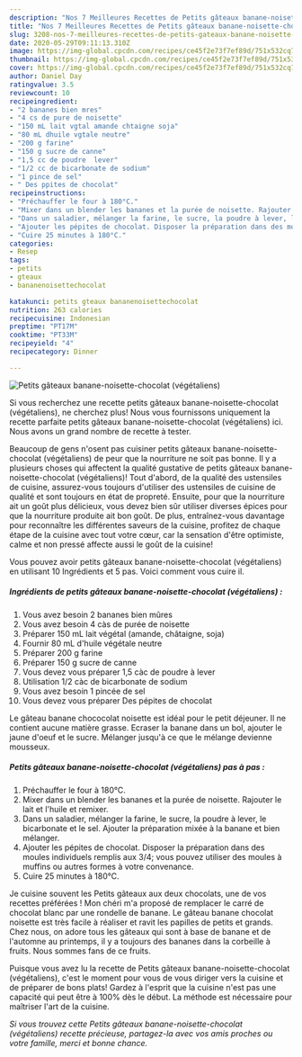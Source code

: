 ```yaml
---
description: "Nos 7 Meilleures Recettes de Petits gâteaux banane-noisette-chocolat (végétaliens)"
title: "Nos 7 Meilleures Recettes de Petits gâteaux banane-noisette-chocolat (végétaliens)"
slug: 3208-nos-7-meilleures-recettes-de-petits-gateaux-banane-noisette-chocolat-vegetaliens
date: 2020-05-29T09:11:13.310Z
image: https://img-global.cpcdn.com/recipes/ce45f2e73f7ef89d/751x532cq70/petits-gateaux-banane-noisette-chocolat-vegetaliens-photo-principale-de-la-recette.jpg
thumbnail: https://img-global.cpcdn.com/recipes/ce45f2e73f7ef89d/751x532cq70/petits-gateaux-banane-noisette-chocolat-vegetaliens-photo-principale-de-la-recette.jpg
cover: https://img-global.cpcdn.com/recipes/ce45f2e73f7ef89d/751x532cq70/petits-gateaux-banane-noisette-chocolat-vegetaliens-photo-principale-de-la-recette.jpg
author: Daniel Day
ratingvalue: 3.5
reviewcount: 10
recipeingredient:
- "2 bananes bien mres"
- "4 cs de pure de noisette"
- "150 mL lait vgtal amande chtaigne soja"
- "80 mL dhuile vgtale neutre"
- "200 g farine"
- "150 g sucre de canne"
- "1,5 cc de poudre  lever"
- "1/2 cc de bicarbonate de sodium"
- "1 pince de sel"
- " Des ppites de chocolat"
recipeinstructions:
- "Préchauffer le four à 180°C."
- "Mixer dans un blender les bananes et la purée de noisette. Rajouter le lait et l&#39;huile et remixer."
- "Dans un saladier, mélanger la farine, le sucre, la poudre à lever, le bicarbonate et le sel. Ajouter la préparation mixée à la banane et bien mélanger."
- "Ajouter les pépites de chocolat. Disposer la préparation dans des moules individuels remplis aux 3/4; vous pouvez utiliser des moules à muffins ou autres formes à votre convenance."
- "Cuire 25 minutes à 180°C."
categories:
- Resep
tags:
- petits
- gteaux
- bananenoisettechocolat

katakunci: petits gteaux bananenoisettechocolat 
nutrition: 263 calories
recipecuisine: Indonesian
preptime: "PT17M"
cooktime: "PT33M"
recipeyield: "4"
recipecategory: Dinner

---
```



![Petits gâteaux banane-noisette-chocolat (végétaliens)](https://img-global.cpcdn.com/recipes/ce45f2e73f7ef89d/751x532cq70/petits-gateaux-banane-noisette-chocolat-vegetaliens-photo-principale-de-la-recette.jpg)

Si vous recherchez une recette petits gâteaux banane-noisette-chocolat (végétaliens), ne cherchez plus! Nous vous fournissons uniquement la recette parfaite petits gâteaux banane-noisette-chocolat (végétaliens) ici. Nous avons un grand nombre de recette à tester.

Beaucoup de gens n'osent pas cuisiner petits gâteaux banane-noisette-chocolat (végétaliens) de peur que la nourriture ne soit pas bonne. Il y a plusieurs choses qui affectent la qualité gustative de petits gâteaux banane-noisette-chocolat (végétaliens)! Tout d'abord, de la qualité des ustensiles de cuisine, assurez-vous toujours d'utiliser des ustensiles de cuisine de qualité et sont toujours en état de propreté. Ensuite, pour que la nourriture ait un goût plus délicieux, vous devez bien sûr utiliser diverses épices pour que la nourriture produite ait bon goût. De plus, entraînez-vous davantage pour reconnaître les différentes saveurs de la cuisine, profitez de chaque étape de la cuisine avec tout votre cœur, car la sensation d'être optimiste, calme et non pressé affecte aussi le goût de la cuisine!

<!--inarticleads1-->

Vous pouvez avoir petits gâteaux banane-noisette-chocolat (végétaliens) en utilisant 10 Ingrédients et 5 pas. Voici comment vous cuire il.

##### Ingrédients de petits gâteaux banane-noisette-chocolat (végétaliens) :

1. Vous avez besoin 2 bananes bien mûres
1. Vous avez besoin 4 càs de purée de noisette
1. Préparer 150 mL lait végétal (amande, châtaigne, soja)
1. Fournir 80 mL d&#39;huile végétale neutre
1. Préparer 200 g farine
1. Préparer 150 g sucre de canne
1. Vous devez vous préparer 1,5 càc de poudre à lever
1. Utilisation 1/2 càc de bicarbonate de sodium
1. Vous avez besoin 1 pincée de sel
1. Vous devez vous préparer  Des pépites de chocolat


Le gâteau banane chococolat noisette est idéal pour le petit déjeuner. Il ne contient aucune matière grasse. Ecraser la banane dans un bol, ajouter le jaune d&#39;oeuf et le sucre. Mélanger jusqu&#39;à ce que le mélange devienne mousseux. 

<!--inarticleads2-->

##### Petits gâteaux banane-noisette-chocolat (végétaliens) pas à pas :

1. Préchauffer le four à 180°C.
1. Mixer dans un blender les bananes et la purée de noisette. Rajouter le lait et l&#39;huile et remixer.
1. Dans un saladier, mélanger la farine, le sucre, la poudre à lever, le bicarbonate et le sel. Ajouter la préparation mixée à la banane et bien mélanger.
1. Ajouter les pépites de chocolat. Disposer la préparation dans des moules individuels remplis aux 3/4; vous pouvez utiliser des moules à muffins ou autres formes à votre convenance.
1. Cuire 25 minutes à 180°C.


Je cuisine souvent les Petits gâteaux aux deux chocolats, une de vos recettes préférées ! Mon chéri m&#39;a proposé de remplacer le carré de chocolat blanc par une rondelle de banane. Le gâteau banane chocolat noisette est très facile à réaliser et ravit les papilles de petits et grands. Chez nous, on adore tous les gâteaux qui sont à base de banane et de l&#39;automne au printemps, il y a toujours des bananes dans la corbeille à fruits. Nous sommes fans de ce fruits. 

<!--inarticleads1-->

<p>
Puisque vous avez lu la recette de Petits gâteaux banane-noisette-chocolat (végétaliens), c'est le moment pour vous de vous diriger vers la cuisine et de préparer de bons plats! Gardez à l'esprit que la cuisine n'est pas une capacité qui peut être à 100% dès le début. La méthode est nécessaire pour maîtriser l'art de la cuisine.
</p>

<p>
<i>Si vous trouvez cette Petits gâteaux banane-noisette-chocolat (végétaliens) recette précieuse, partagez-la avec vos amis proches ou votre famille, merci et bonne chance.</i>
</p>
